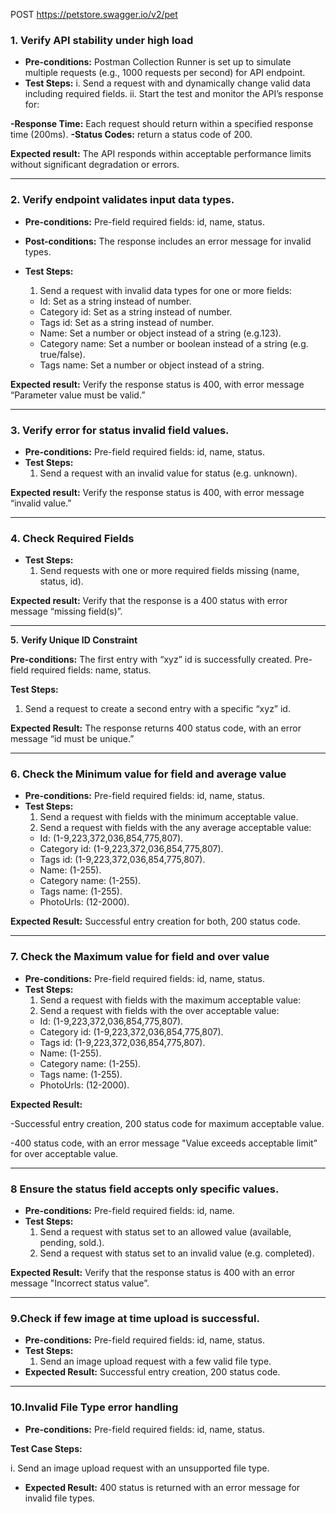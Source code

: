 POST https://petstore.swagger.io/v2/pet 


### 1. **Verify API stability under high load**

- **Pre-conditions:** Postman Collection Runner is set up to simulate multiple requests (e.g., 1000 requests per second) for API endpoint.
- **Test Steps:**
i. Send a request with and dynamically change valid data including required fields.
ii. Start the test and monitor the API’s response for:

**-Response Time:** Each request should return within a specified response time (200ms).
**-Status Codes:** return a status code of 200.

**Expected result:** The API responds within acceptable performance limits without significant degradation or errors.

---

### 2. Verify endpoint validates input data types.

- **Pre-conditions:** Pre-field required fields: id, name, status.
- **Post-conditions:** The response includes an error message for invalid types.
- **Test Steps:**
  
    1. Send a request with invalid data types for one or more fields:
    - Id: Set as a string instead of number.
    - Category id: Set as a string instead of number.
    - Tags id: Set as a string instead of number.
    - Name: Set a number or object instead of a string (e.g.123).
    - Category name: Set a number or boolean instead of a string (e.g. true/false).
    - Tags name: Set a number or object instead of a string.

**Expected result:** Verify the response status is 400, with error message “Parameter value must be valid.”

---

### 3. Verify error for status invalid field values.

- **Pre-conditions:** Pre-field required fields: id, name, status.
- **Test Steps:**
    1. Send a request with an invalid value for status (e.g. unknown).

**Expected result:** Verify the response status is 400, with error message “invalid value.”

---

### 4. **Check Required Fields**

- **Test Steps:**
    1. Send requests with one or more required fields missing (name, status, id).

**Expected result:** Verify that the response is a 400 status with error message “missing field(s)”.

---

**5.** **Verify Unique ID Constraint**

**Pre-conditions:** The first entry with “xyz” id is successfully created. 
                              Pre-field required fields: name, status.

**Test Steps:**

1. Send a request to create a second entry with a specific “xyz” id.

**Expected Result:** The response returns 400 status code, with an error message  “id must be unique.”

---

### 6. **Check the Minimum value for field and average value**

- **Pre-conditions:** Pre-field required fields: id, name, status.
- **Test Steps:**
    1. Send a request with fields with the minimum acceptable value.
    2. Send a request with fields with the any average acceptable value:
    - Id: (1-9,223,372,036,854,775,807).
    - Category id: (1-9,223,372,036,854,775,807).
    - Tags id: (1-9,223,372,036,854,775,807).
    - Name: (1-255).
    - Category name: (1-255).
    - Tags name: (1-255).
    - PhotoUrls: (12-2000).

**Expected Result:** Successful entry creation for both, 200 status code.

---

### 7.  **Check the Maximum value for field and over value**

- **Pre-conditions:** Pre-field required fields: id, name, status.
- **Test Steps:**
    1. Send a request with fields with the maximum acceptable value:
    2. Send a request with fields with the over acceptable value:
    - Id: (1-9,223,372,036,854,775,807).
    - Category id: (1-9,223,372,036,854,775,807).
    - Tags id: (1-9,223,372,036,854,775,807).
    - Name: (1-255).
    - Category name: (1-255).
    - Tags name: (1-255).
    - PhotoUrls: (12-2000).

**Expected Result:** 

-Successful entry creation, 200 status code for maximum acceptable value.

-400 status code, with an error message  "Value exceeds acceptable limit” for over acceptable value.

---

### 8 Ensure the status field  accepts only specific values.

- **Pre-conditions:** Pre-field required fields: id, name.
- **Test Steps:**
    1. Send a request with status set to an allowed value (available, pending, sold.).
    2. Send a request with status set to an invalid value (e.g. completed).

**Expected Result:** Verify that the response status is 400 with an error message "Incorrect status value”.

---

### 9.Check if few image at time upload is successful.

- **Pre-conditions:** Pre-field required fields: id, name, status.
- **Test Steps:**
    1. Send an image upload request with a few valid file type.
- **Expected Result:** Successful entry creation, 200 status code.

---

### **10.Invalid File Type error handling**

- **Pre-conditions:** Pre-field required fields: id, name, status.

**Test Case Steps:**

i. Send an image upload request with an unsupported file type.
- **Expected Result:** 400 status is returned with an error message for invalid file types.
